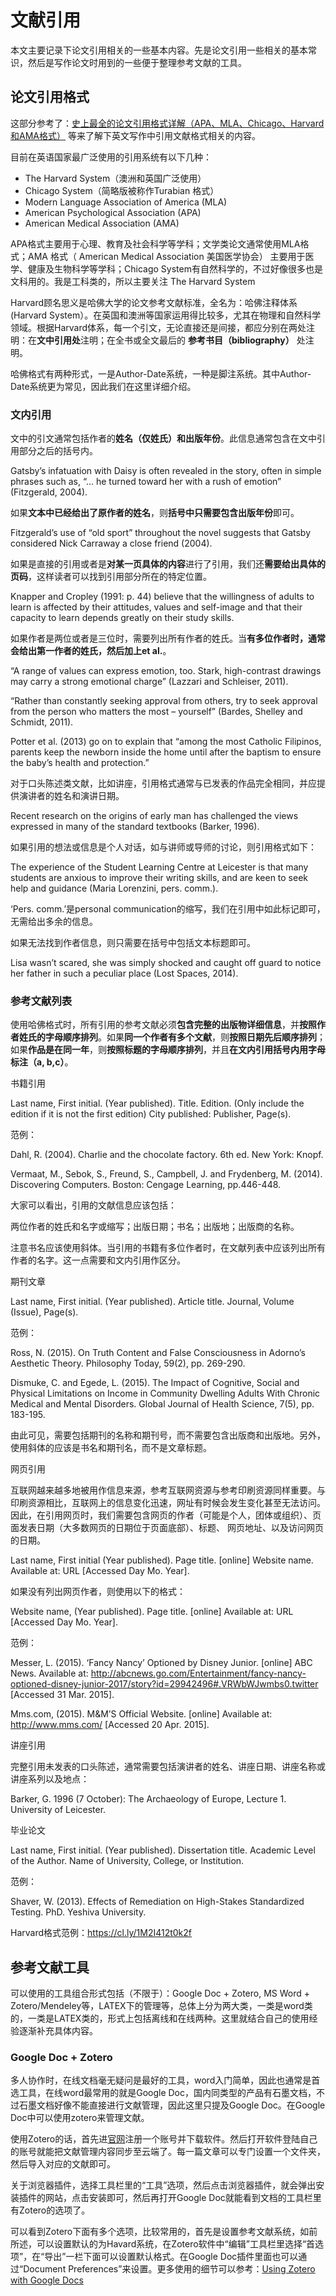 # 文献引用

本文主要记录下论文引用相关的一些基本内容。先是论文引用一些相关的基本常识，然后是写作论文时用到的一些便于整理参考文献的工具。

## 论文引用格式

这部分参考了：[史上最全的论文引用格式详解（APA、MLA、Chicago、Harvard和AMA格式）](https://www.simpletense.com/blog/%E8%8B%B1%E6%96%87%E8%AE%BA%E6%96%87%E5%BC%95%E7%94%A8%E6%A0%BC%E5%BC%8F/) 等来了解下英文写作中引用文献格式相关的内容。

目前在英语国家最广泛使用的引用系统有以下几种：

- The Harvard System（澳洲和英国广泛使用）
- Chicago System（简略版被称作Turabian 格式）
- Modern Language Association of America (MLA)
- American Psychological Association (APA)
- American Medical Association (AMA)

APA格式主要用于心理、教育及社会科学等学科；文学类论文通常使用MLA格式；AMA 格式（ American Medical Association 美国医学协会） 主要用于医学、健康及生物科学等学科；Chicago System有自然科学的，不过好像很多也是文科用的。我是工科类的，所以主要关注 The Harvard System

Harvard顾名思义是哈佛大学的论文参考文献标准，全名为：哈佛注释体系(Harvard System）。在英国和澳洲等国家运用得比较多，尤其在物理和自然科学领域。根据Harvard体系，每一个引文，无论直接还是间接，都应分别在两处注明：在**文中引用处**注明；在全书或全文最后的 **参考书目（bibliography）** 处注明。

哈佛格式有两种形式，一是Author-Date系统，一种是脚注系统。其中Author-Date系统更为常见，因此我们在这里详细介绍。

### 文内引用

文中的引文通常包括作者的**姓名（仅姓氏）和出版年份**。此信息通常包含在文中引用部分之后的括号内。

Gatsby’s infatuation with Daisy is often revealed in the story, often in simple phrases such as, “… he turned toward her with a rush of emotion” (Fitzgerald, 2004).

如果**文本中已经给出了原作者的姓名**，则**括号中只需要包含出版年份**即可。

Fitzgerald’s use of “old sport” throughout the novel suggests that Gatsby considered Nick Carraway a close friend (2004).

如果是直接的引用或者是**对某一页具体的内容**进行了引用，我们还**需要给出具体的页码**，这样读者可以找到引用部分所在的特定位置。

Knapper and Cropley (1991: p. 44) believe that the willingness of adults to learn is affected by their attitudes, values and self-image and that their capacity to learn depends greatly on their study skills.

如果作者是两位或者是三位时，需要列出所有作者的姓氏。当**有多位作者时，通常会给出第一作者的姓氏，然后加上et al.**。

“A range of values can express emotion, too. Stark, high-contrast drawings may carry a strong emotional charge” (Lazzari and Schleiser, 2011).

“Rather than constantly seeking approval from others, try to seek approval from the person who matters the most – yourself” (Bardes, Shelley and Schmidt, 2011).

Potter et al. (2013) go on to explain that “among the most Catholic Filipinos, parents keep the newborn inside the home until after the baptism to ensure the baby’s health and protection.”

对于口头陈述类文献，比如讲座，引用格式通常与已发表的作品完全相同，并应提供演讲者的姓名和演讲日期。

Recent research on the origins of early man has challenged the views expressed in many of the standard textbooks (Barker, 1996).

如果引用的想法或信息是个人对话，如与讲师或导师的讨论，则引用格式如下：

The experience of the Student Learning Centre at Leicester is that many students are anxious to improve their writing skills, and are keen to seek help and guidance (Maria Lorenzini, pers. comm.).

‘Pers. comm.’是personal communication的缩写，我们在引用中如此标记即可，无需给出多余的信息。

如果无法找到作者信息，则只需要在括号中包括文本标题即可。

Lisa wasn’t scared, she was simply shocked and caught off guard to notice her father in such a peculiar place (Lost Spaces, 2014).

### 参考文献列表

使用哈佛格式时，所有引用的参考文献必须**包含完整的出版物详细信息**，并**按照作者姓氏的字母顺序排列**。如果**同一个作者有多个文献**，则**按照日期先后顺序排列**；如果**作品是在同一年**，则**按照标题的字母顺序排列**，并且**在文内引用括号内用字母标注（a, b,c）**。

书籍引用

Last name, First initial. (Year published). Title. Edition. (Only include the edition if it is not the first edition) City published: Publisher, Page(s).

范例：

Dahl, R. (2004). Charlie and the chocolate factory. 6th ed. New York: Knopf.

Vermaat, M., Sebok, S., Freund, S., Campbell, J. and Frydenberg, M. (2014). Discovering Computers. Boston: Cengage Learning, pp.446-448.

大家可以看出，引用的文献信息应该包括：

两位作者的姓氏和名字或缩写；出版日期；书名；出版地；出版商的名称。

注意书名应该使用斜体。当引用的书籍有多位作者时，在文献列表中应该列出所有作者的名字。这一点需要和文内引用作区分。

期刊文章

Last name, First initial. (Year published). Article title. Journal, Volume (Issue), Page(s).

范例：

Ross, N. (2015). On Truth Content and False Consciousness in Adorno’s Aesthetic Theory. Philosophy Today, 59(2), pp. 269-290.

Dismuke, C. and Egede, L. (2015). The Impact of Cognitive, Social and Physical Limitations on Income in Community Dwelling Adults With Chronic Medical and Mental Disorders. Global Journal of Health Science, 7(5), pp. 183-195.

由此可见，需要包括期刊的名称和期刊号，而不需要包含出版商和出版地。另外，使用斜体的应该是书名和期刊名，而不是文章标题。

网页引用

互联网越来越多地被用作信息来源，参考互联网资源与参考印刷资源同样重要。与印刷资源相比，互联网上的信息变化迅速，网址有时候会发生变化甚至无法访问。因此，在引用网页时，我们需要包含网页的作者（可能是个人，团体或组织）、页面发表日期（大多数网页的日期位于页面底部）、标题、 网页地址、以及访问网页的日期。

Last name, First initial (Year published). Page title. [online] Website name. Available at: URL [Accessed Day Mo. Year].

如果没有列出网页作者，则使用以下的格式：

Website name, (Year published). Page title. [online] Available at: URL [Accessed Day Mo. Year].

范例：

Messer, L. (2015). ‘Fancy Nancy’ Optioned by Disney Junior. [online] ABC News. Available at: http://abcnews.go.com/Entertainment/fancy-nancy-optioned-disney-junior-2017/story?id=29942496#.VRWbWJwmbs0.twitter [Accessed 31 Mar. 2015].

Mms.com, (2015). M&M’S Official Website. [online] Available at: http://www.mms.com/ [Accessed 20 Apr. 2015].

讲座引用

完整引用未发表的口头陈述，通常需要包括演讲者的姓名、讲座日期、讲座名称或讲座系列以及地点：

Barker, G. 1996 (7 October): The Archaeology of Europe, Lecture 1. University of Leicester.

毕业论文

Last name, First initial. (Year published). Dissertation title. Academic Level of the Author. Name of University, College, or Institution.

范例：

Shaver, W. (2013). Effects of Remediation on High-Stakes Standardized Testing. PhD. Yeshiva University.

Harvard格式范例：https://cl.ly/1M2I412t0k2f

## 参考文献工具

可以使用的工具组合形式包括（不限于）：Google Doc + Zotero, MS Word + Zotero/Mendeley等，LATEX下的管理等，总体上分为两大类，一类是word类的，一类是LATEX类的，形式上包括离线和在线两种。这里就结合自己的使用经验逐渐补充具体内容。

### Google Doc + Zotero

多人协作时，在线文档毫无疑问是最好的工具，word入门简单，因此也通常是首选工具，在线word最常用的就是Google Doc，国内同类型的产品有石墨文档，不过石墨文档好像不能直接进行文献管理，因此这里只提及Google Doc。在Google Doc中可以使用zotero来管理文献。

使用Zotero的话，首先进[官网](https://www.zotero.org/)注册一个账号并下载软件。然后打开软件登陆自己的账号就能把文献管理内容同步至云端了。每一篇文章可以专门设置一个文件夹，然后导入对应的文献即可。

关于浏览器插件，选择工具栏里的“工具”选项，然后点击浏览器插件，就会弹出安装插件的网站，点击安装即可，然后再打开Google Doc就能看到文档的工具栏里有Zotero的选项了。

可以看到Zotero下面有多个选项，比较常用的，首先是设置参考文献系统，如前所述，可以设置默认的为Havard系统，在Zotero软件中“编辑”工具栏里选择“首选项”，在“导出”一栏下面可以设置默认格式。在Google Doc插件里面也可以通过“Document Preferences”来设置。更多使用的细节可以参考：[Using Zotero with Google Docs](https://www.zotero.org/support/google_docs)


